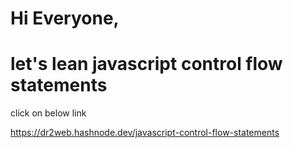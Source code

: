 # Hi Everyone,

 # let's lean javascript control flow statements   
 
 click on below link    
 
 
 https://dr2web.hashnode.dev/javascript-control-flow-statements

